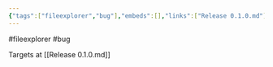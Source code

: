 ```yaml
---
{"tags":["fileexplorer","bug"],"embeds":[],"links":["Release 0.1.0.md"],"uuid":"15435d8a-252e-49a2-81ab-354f2a8a938e","todos":{"done":[],"pending":[]}}
---
```

#fileexplorer #bug

Targets at [[Release 0.1.0.md]]